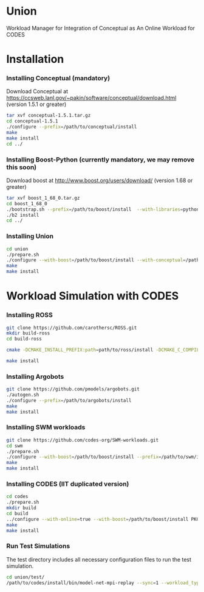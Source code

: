 # Union
Workload Manager for Integration of Conceptual as An Online Workload for CODES


# Installation

### Installing Conceptual (mandatory)

Download Conceptual at https://ccsweb.lanl.gov/~pakin/software/conceptual/download.html (version 1.5.1 or greater)

```bash
tar xvf conceptual-1.5.1.tar.gz
cd conceptual-1.5.1
./configure --prefix=/path/to/conceptual/install
make
make install
cd ../
```

### Installing Boost-Python (currently mandatory, we may remove this soon)

Download boost at http://www.boost.org/users/download/ (version 1.68 or greater)

```bash
tar xvf boost_1_68_0.tar.gz
cd boost_1_68_0 
./bootstrap.sh --prefix=/path/to/boost/install  --with-libraries=python
./b2 install
cd ../
```

### Installing Union    
```bash
cd union
./prepare.sh
./configure --with-boost=/path/to/boost/install --with-conceptual=/path/to/conceptual/install --prefix=/path/to/union/install CC=mpicc CXX=mpicxx
make
make install
```

# Workload Simulation with CODES

### Installing ROSS

```bash
git clone https://github.com/carothersc/ROSS.git 
mkdir build-ross
cd build-ross

cmake -DCMAKE_INSTALL_PREFIX:path=path/to/ross/install -DCMAKE_C_COMPILER=$(which mpicc) -DCMAKE_CXX_COMPILER=$(which mpicxx) ../ROSS

make install
```

### Installing Argobots

```bash
git clone https://github.com/pmodels/argobots.git
./autogen.sh
./configure --prefix=/path/to/argobots/install
make
make install
```

### Installing SWM workloads

```bash
git clone https://github.com/codes-org/SWM-workloads.git
cd swm
./prepare.sh
./configure --with-boost=/path/to/boost/install --prefix=/path/to/swm/install CC=mpicc CXX=mpicxx
make
make install
```

### Installing CODES (IIT duplicated version)

```bash
cd codes
./prepare.sh
mkdir build
cd build
../configure --with-online=true --with-boost=/path/to/boost/install PKG_CONFIG_PATH=/home/path/to/argobots/install/lib/pkgconfig:/path/to/ross/install/lib/pkgconfig:/path/to/union/install/lib/pkgconfig:/path/to/swm/install/lib/pkgconfig --with-union=true --prefix=/path/to/codes/install CC=mpicc CXX=mpicxx 
make
make install
```

### Run Test Simulations
The test directory includes all necessary configuration files to run the test simulation.

```bash
cd union/test/
/path/to/codes/install/bin/model-net-mpi-replay --sync=1 --workload_type=conc-online --lp-io-use-suffix=1 --workload_name=conceptual-jacobi3d --num_net_traces=64 --alloc_file=node_alloc.conf  --lp-io-dir=outputdir -- df1d-72-adp.conf 
```



